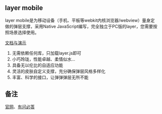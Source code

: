 ﻿
## layer mobile
layer mobile是为移动设备（手机、平板等webkit内核浏览器/webview）量身定做的弹层支撑，采用Native JavaScript编写，完全独立于PC版的layer，您需要按照场景选择使用。

[文档与演示](http://sentsin.com/layui/layer/)   

1. 无需依赖任何库，只加载layer.js即可
2. 小巧玲珑，性能卓越、柔情似水…
3. 具备无以伦比的自适应功能
4. 灵活的皮肤自定义支撑，充分确保弹层风格多样化
5. 丰富、科学的接口，让弹弹弹层无所不能

## 备注
[官网](http://layer.layui.com/mobile/)、[有问必答](http://fly.layui.com/)
